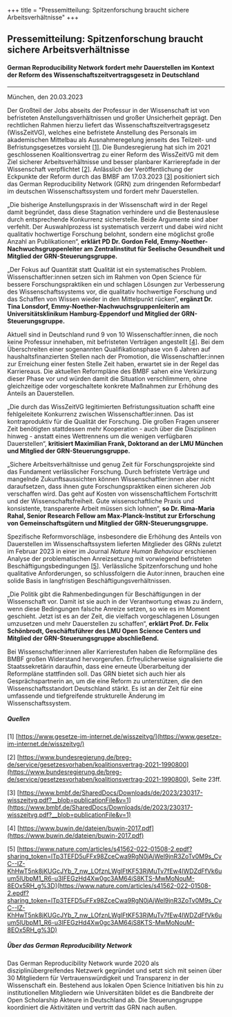 +++
title = "Pressemitteilung: Spitzenforschung braucht sichere Arbeitsverhältnisse"
+++

## Pressemitteilung: Spitzenforschung braucht sichere Arbeitsverhältnisse
#### German Reproducibility Network fordert mehr Dauerstellen im Kontext der Reform des Wissenschaftszeitvertragsgesetz in Deutschland

------------------------------------------------
München, den 20.03.2023

Der Großteil der Jobs abseits der Professur in der Wissenschaft ist von befristeten Anstellungsverhältnissen und großer Unsicherheit geprägt. Den rechtlichen Rahmen hierzu liefert das Wissenschaftszeitvertragsgesetz (WissZeitVG), welches eine befristete Anstellung des Personals im akademischen Mittelbau als Ausnahmeregelung jenseits des Teilzeit- und Befristungsgesetzes vorsieht [[1]](https://www.gesetze-im-internet.de/wisszeitvg/). Die Bundesregierung hat sich im 2021 geschlossenen Koalitionsvertrag zu einer Reform des WissZeitVG mit dem Ziel sicherer Arbeitsverhältnisse und besser planbarer Karrierepfade in der Wissenschaft verpflichtet [[2]](https://www.bundesregierung.de/breg-de/service/gesetzesvorhaben/koalitionsvertrag-2021-1990800). Anlässlich der Veröffentlichung der Eckpunkte der Reform durch das BMBF am 17.03.2023 [[3]](https://www.bmbf.de/SharedDocs/Downloads/de/2023/230317-wisszeitvg.pdf?__blob=publicationFile&v=1) positioniert sich das German Reproducibility Network (GRN) zum dringenden Reformbedarf im deutschen Wissenschaftssystem und fordert mehr Dauerstellen.

„Die bisherige Anstellungspraxis in der Wissenschaft wird in der Regel damit begründet, dass diese Stagnation verhindere und die Bestenauslese durch entsprechende Konkurrenz sicherstelle. Beide Argumente sind aber verfehlt. Der Auswahlprozess ist systematisch verzerrt und dabei wird nicht qualitativ hochwertige Forschung belohnt, sondern eine möglichst große Anzahl an Publikationen“, **erklärt PD Dr. Gordon Feld, Emmy-Noether-Nachwuchsgruppenleiter am Zentralinstitut für Seelische Gesundheit und Mitglied der GRN-Steuerungsgruppe.**

„Der Fokus auf Quantität statt Qualität ist ein systematisches Problem. Wissenschaftler:innen setzen sich im Rahmen von Open Science für bessere Forschungspraktiken ein und schlagen Lösungen zur Verbesserung des Wissenschaftssystems vor, die qualitativ hochwertige Forschung und das Schaffen von Wissen wieder in den Mittelpunkt rücken“, **ergänzt Dr. Tina Lonsdorf, Emmy-Noether-Nachwuchsgruppenleiterin am Universitätsklinikum Hamburg-Eppendorf und Mitglied der GRN-Steuerungsgruppe.**

Aktuell sind in Deutschland rund 9 von 10 Wissenschaftler:innen, die noch keine Professur innehaben, mit befristeten Verträgen angestellt [[4]](https://www.buwin.de/dateien/buwin-2017.pdf). Bei dem Überschreiten einer sogenannten Qualifikationsphase von 6 Jahren auf haushaltsfinanzierten Stellen nach der Promotion, die Wissenschaftler:innen zur Erreichung einer festen Stelle Zeit haben, erwartet sie in der Regel das Karriereaus. Die aktuellen Reformpläne des BMBF sahen eine Verkürzung dieser Phase vor und würden damit die Situation verschlimmern, ohne gleichzeitige oder vorgeschaltete konkrete Maßnahmen zur Erhöhung des Anteils an Dauerstellen. 

„Die durch das WissZeitVG legitimierten Befristungssituation schafft eine fehlgeleitete Konkurrenz zwischen Wissenschaftler:innen. Das ist kontraproduktiv für die Qualität der Forschung. Die großen Fragen unserer Zeit benötigten stattdessen mehr Kooperation - auch über die Disziplinen hinweg - anstatt eines Wettrennens um die wenigen verfügbaren Dauerstellen“, **kritisiert Maximilian Frank, Doktorand an der LMU München und Mitglied der GRN-Steuerungsgruppe.**

„Sichere Arbeitsverhältnisse und genug Zeit für Forschungsprojekte sind das Fundament verlässlicher Forschung. Durch befristete Verträge und mangelnde Zukunftsaussichten können Wissenschaftler:innen aber nicht daraufsetzen, dass ihnen gute Forschungspraktiken einen sicheren Job verschaffen wird. Das geht auf Kosten von wissenschaftlichem Fortschritt und der Wissenschaftsfreiheit. Gute wissenschaftliche Praxis und konsistente, transparente Arbeit müssen sich lohnen“, **so Dr. Rima-Maria Rahal, Senior Research Fellow am Max-Planck-Institut zur Erforschung von Gemeinschaftsgütern und Mitglied der GRN-Steuerungsgruppe.**

Spezifische Reformvorschläge, insbesondere die Erhöhung des Anteils von Dauerstellen im Wissenschaftssystem lieferten Mitglieder des GRNs zuletzt im Februar 2023 in einer im Journal *Nature Human Behaviour* erschienen Analyse der problematischen Anreizsetzung mit vorwiegend befristeten Beschäftigungsbedingungen [[5]](https://www.nature.com/articles/s41562-022-01508-2.epdf?sharing_token=lTp3TEFD5uFFx98ZceCwa9RgN0jAjWel9jnR3ZoTv0M9s_CvC--IZ-KhHwT5nk8jKUGcJYb_7_nw_LOfznLWglFtKF53RjMuTv7fEw4IWDZdFfVk6uum5lUbpM1_R6-u3IFEGzHd4Xw0gc3AM64jS8KTS-MwMoNouM-8EOx5RH_g%3D). Verlässliche Spitzenforschung und hohe qualitative Anforderungen, so schlussfolgern die Autor:innen, brauchen eine solide Basis in langfristigen Beschäftigungsverhältnissen.

„Die Politik gibt die Rahmenbedingungen für Beschäftigungen in der Wissenschaft vor. Damit ist sie auch in der Verantwortung etwas zu ändern, wenn diese Bedingungen falsche Anreize setzen, so wie es im Moment geschieht. Jetzt ist es an der Zeit, die vielfach vorgeschlagenen Lösungen umzusetzen und mehr Dauerstellen zu schaffen“, **erklärt Prof. Dr. Felix Schönbrodt, Geschäftsführer des LMU Open Science Centers und Mitglied der GRN-Steuerungsgruppe abschließend.**

Bei Wissenschaftler:innen aller Karrierestufen haben die Reformpläne des BMBF großen Widerstand hervorgerufen. Erfreulicherweise signalisierte die Staatssekretärin daraufhin, dass eine erneute Überarbeitung der Reformpläne stattfinden soll. Das GRN bietet sich auch hier als Gesprächspartnerin an, um die eine Reform zu unterstützen, die den Wissenschaftsstandort Deutschland stärkt. Es ist an der Zeit für eine umfassende und tiefgreifende strukturelle Änderung im Wissenschaftssystem.

##### Quellen

[1] [https://www.gesetze-im-internet.de/wisszeitvg/](https://www.gesetze-im-internet.de/wisszeitvg/)

[2] [https://www.bundesregierung.de/breg-de/service/gesetzesvorhaben/koalitionsvertrag-2021-1990800](https://www.bundesregierung.de/breg-de/service/gesetzesvorhaben/koalitionsvertrag-2021-1990800), Seite 23ff.

[3] [https://www.bmbf.de/SharedDocs/Downloads/de/2023/230317-wisszeitvg.pdf?__blob=publicationFile&v=1](https://www.bmbf.de/SharedDocs/Downloads/de/2023/230317-wisszeitvg.pdf?__blob=publicationFile&v=1)

[4] [https://www.buwin.de/dateien/buwin-2017.pdf](https://www.buwin.de/dateien/buwin-2017.pdf)

[5] [https://www.nature.com/articles/s41562-022-01508-2.epdf?sharing_token=lTp3TEFD5uFFx98ZceCwa9RgN0jAjWel9jnR3ZoTv0M9s_CvC--IZ-KhHwT5nk8jKUGcJYb_7_nw_LOfznLWglFtKF53RjMuTv7fEw4IWDZdFfVk6uum5lUbpM1_R6-u3IFEGzHd4Xw0gc3AM64jS8KTS-MwMoNouM-8EOx5RH_g%3D](https://www.nature.com/articles/s41562-022-01508-2.epdf?sharing_token=lTp3TEFD5uFFx98ZceCwa9RgN0jAjWel9jnR3ZoTv0M9s_CvC--IZ-KhHwT5nk8jKUGcJYb_7_nw_LOfznLWglFtKF53RjMuTv7fEw4IWDZdFfVk6uum5lUbpM1_R6-u3IFEGzHd4Xw0gc3AM64jS8KTS-MwMoNouM-8EOx5RH_g%3D)

##### Über das German Reproducibility Network

Das German Reproducibility Network wurde 2020 als disziplinübergreifendes Netzwerk gegründet und setzt sich mit seinen über 30 Mitgliedern für Vertrauenswürdigkeit und Transparenz in der Wissenschaft ein. Bestehend aus lokalen Open Science Initiativen bis hin zu institutionellen Mitgliedern wie Universitäten bildet es die Bandbreite der Open Scholarship Akteure in Deutschland ab. Die Steuerungsgruppe koordiniert die Aktivitäten und vertritt das GRN nach außen.